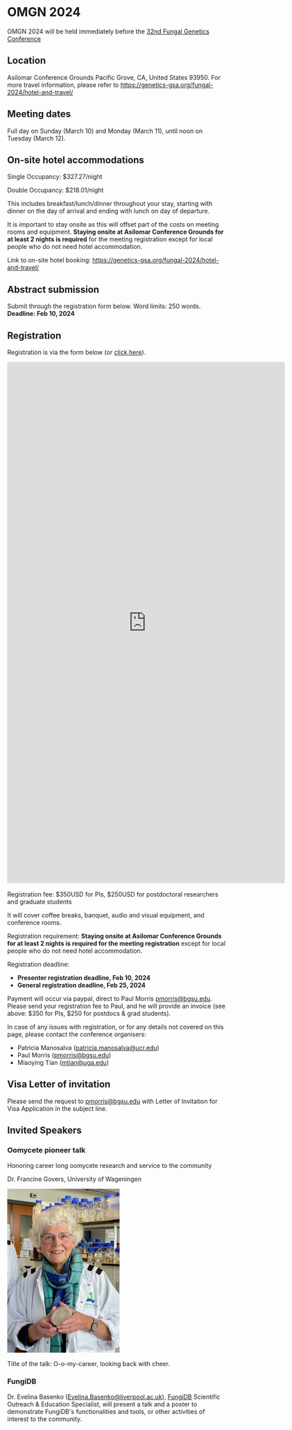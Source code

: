 # OMGN 2024

OMGN 2024 will be held immediately before the [32nd Fungal Genetics
Conference](https://genetics-gsa.org/fungal-2024/)

## Location

Asilomar Conference Grounds Pacific Grove, CA, United States
93950. For more travel information, please refer to
<https://genetics-gsa.org/fungal-2024/hotel-and-travel/>

## Meeting dates

Full day on Sunday (March 10) and Monday (March 11), until noon on
Tuesday (March 12).

## On-site hotel accommodations

Single Occupancy: \$327.27/night

Double Occupancy: \$218.01/night

This includes breakfast/lunch/dinner throughout your stay, starting with
dinner on the day of arrival and ending with lunch on day of departure.

It is important to stay onsite as this will offset part of the costs on
meeting rooms and equipment. **Staying onsite at Asilomar Conference
Grounds for at least 2 nights is required** for the meeting
registration except for local people who do not need hotel
accommodation.

Link to on-site hotel booking: <https://genetics-gsa.org/fungal-2024/hotel-and-travel/>


## Abstract submission

Submit through the registration form below. Word limits: 250 words. **Deadline: Feb 10, 2024**

## Registration

Registration is via the form below (or [click here](https://docs.google.com/forms/d/e/1FAIpQLSeFyxrSSeYzewDLkJqDJnNTZ-Fpc9LaTqzIbbS1y0s_mdDQ5w/viewform)).

<iframe src="https://docs.google.com/forms/d/e/1FAIpQLSeFyxrSSeYzewDLkJqDJnNTZ-Fpc9LaTqzIbbS1y0s_mdDQ5w/viewform?embedded=true" width="640" height="1199" frameborder="0" marginheight="0" marginwidth="0">Loading registration form…</iframe>

Registration fee: \$350USD for PIs, \$250USD for postdoctoral researchers and
graduate students

It will cover coffee breaks, banquet, audio and visual equipment, and conference rooms.

Registration requirement: **Staying onsite at Asilomar Conference
Grounds for at least 2 nights is required for the meeting
registration** except for local people who do not need hotel
accommodation.

Registration deadline:

- **Presenter registration deadline, Feb 10, 2024**
- **General registration deadline, Feb 25, 2024**

Payment will occur via paypal, direct to Paul Morris <pmorris@bgsu.edu>. Please send your registration fee to Paul, and he will provide an invoice (see above: \$350 for PIs, \$250 for postdocs & grad students).

In case of any issues with registration, or for any details not covered on this page, please contact the conference organisers:

- Patricia Manosalva (<patricia.manosalva@ucr.edu>)
- Paul Morris (<pmorris@bgsu.edu>)
- Miaoying Tian (<mtian@uga.edu>)

## Visa Letter of invitation

Please send the request to <pmorris@bgsu.edu> with Letter of Invitation for Visa Application in the subject line.

## Invited Speakers

### Oomycete pioneer talk

Honoring career long oomycete research and service to the community

Dr. Francine Govers, University of Wageningen

![Dr. Francine Govers](govers.jpg)

Title of the talk: O-o-my-career, looking back with cheer.

### FungiDB

Dr. Evelina Basenko (Evelina.Basenko@liverpool.ac.uk), [FungiDB](https://fungidb.org)
Scientific Outreach & Education Specialist, will present a talk and a
poster to demonstrate FungiDB\'s functionalities and tools, or other
activities of interest to the community.
